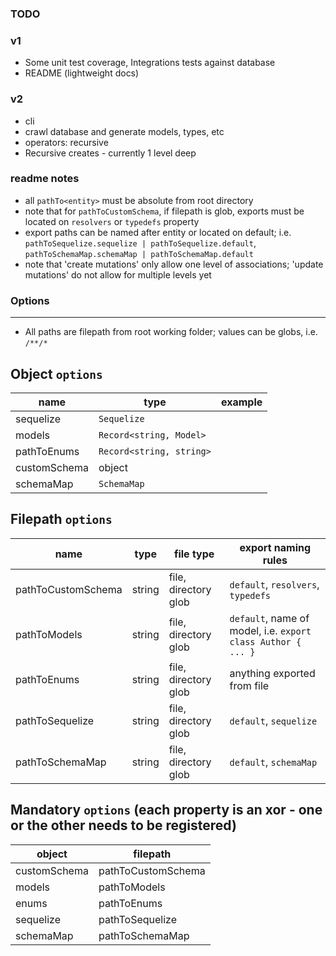 ### TODO

### v1

- Some unit test coverage, Integrations tests against database
- README (lightweight docs)

### v2

- cli
- crawl database and generate models, types, etc
- operators: recursive
- Recursive creates - currently 1 level deep

### readme notes

- all `pathTo<entity>` must be absolute from root directory
- note that for `pathToCustomSchema`, if filepath is glob, exports must be located on `resolvers` or `typedefs` property
- export paths can be named after entity or located on default; i.e. `pathToSequelize.sequelize | pathToSequelize.default`, `pathToSchemaMap.schemaMap | pathToSchemaMap.default`
- note that 'create mutations' only allow one level of associations; 'update mutations' do not allow for multiple levels yet

### Options

---

- All paths are filepath from root working folder; values can be globs, i.e. `/**/*`

## Object `options`

| name         | type                     | example |
| ------------ | ------------------------ | ------- |
| sequelize    | `Sequelize`              |
| models       | `Record<string, Model>`  |
| pathToEnums  | `Record<string, string>` |
| customSchema | object                   |
| schemaMap    | `SchemaMap`              |

## Filepath `options`

| name               | type   | file type            | export naming rules                                          |
| ------------------ | ------ | -------------------- | ------------------------------------------------------------ |
| pathToCustomSchema | string | file, directory glob | `default`, `resolvers`, `typedefs`                           |
| pathToModels       | string | file, directory glob | `default`, name of model, i.e. `export class Author { ... }` |
| pathToEnums        | string | file, directory glob | anything exported from file                                  |
| pathToSequelize    | string | file, directory glob | `default`, `sequelize`                                       |
| pathToSchemaMap    | string | file, directory glob | `default`, `schemaMap`                                       |

## Mandatory `options` (each property is an xor - one or the other needs to be registered)

| object       | filepath           |
| ------------ | ------------------ |
| customSchema | pathToCustomSchema |
| models       | pathToModels       |
| enums        | pathToEnums        |
| sequelize    | pathToSequelize    |
| schemaMap    | pathToSchemaMap    |
